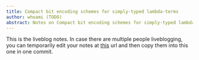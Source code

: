 ```yaml
---
title: Compact bit encoding schemes for simply-typed lambda-terms
author: whoami (TODO)
abstract: Notes on Compact bit encoding schemes for simply-typed lambda-terms
---
```


This is the liveblog notes.  In case there are multiple
people liveblogging, you can temporarily edit your notes
at [this](compact-bit-encoding/template.md) url and then copy them into this one in one
commit.

